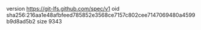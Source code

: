 version https://git-lfs.github.com/spec/v1
oid sha256:216aa1e48afbfeed785852e3568ce7157c802cee7147069480a4599b9d8ad5b2
size 9343
